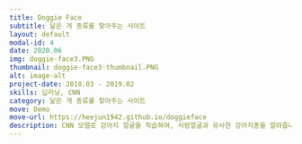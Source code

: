 ```yaml
---
title: Doggie Face
subtitle: 닮은 개 종류를 찾아주는 사이트
layout: default
modal-id: 4
date: 2020.06
img: doggie-face3.PNG
thumbnail: doggie-face3-thumbnail.PNG
alt: image-alt
project-date: 2018.03 - 2019.02
skills: 딥러닝, CNN
category: 닮은 개 종류를 찾아주는 사이트
move: Demo
move-url: https://heejun1942.github.io/doggieface
description: CNN 모델로 강아지 얼굴을 학습하여, 사람얼굴과 유사한 강아지종을 알려줍니다.
---
```

